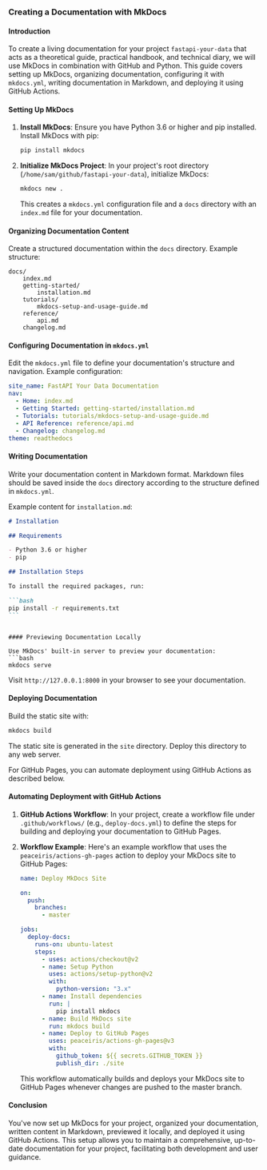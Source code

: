 ### Creating a Documentation with MkDocs

#### Introduction

To create a living documentation for your project `fastapi-your-data` that acts as a theoretical guide, practical handbook, and technical diary, we will use MkDocs in combination with GitHub and Python. This guide covers setting up MkDocs, organizing documentation, configuring it with `mkdocs.yml`, writing documentation in Markdown, and deploying it using GitHub Actions.

#### Setting Up MkDocs

1. **Install MkDocs**: Ensure you have Python 3.6 or higher and pip installed. Install MkDocs with pip:

   ```bash
   pip install mkdocs
   ```

2. **Initialize MkDocs Project**: In your project's root directory (`/home/sam/github/fastapi-your-data`), initialize MkDocs:
   ```bash
   mkdocs new .
   ```
   This creates a `mkdocs.yml` configuration file and a `docs` directory with an `index.md` file for your documentation.

#### Organizing Documentation Content

Create a structured documentation within the `docs` directory. Example structure:

```
docs/
    index.md
    getting-started/
        installation.md
    tutorials/
        mkdocs-setup-and-usage-guide.md
    reference/
        api.md
    changelog.md
```

#### Configuring Documentation in `mkdocs.yml`

Edit the `mkdocs.yml` file to define your documentation's structure and navigation. Example configuration:

```yaml
site_name: FastAPI Your Data Documentation
nav:
  - Home: index.md
  - Getting Started: getting-started/installation.md
  - Tutorials: tutorials/mkdocs-setup-and-usage-guide.md
  - API Reference: reference/api.md
  - Changelog: changelog.md
theme: readthedocs
```

#### Writing Documentation

Write your documentation content in Markdown format. Markdown files should be saved inside the `docs` directory according to the structure defined in `mkdocs.yml`.

Example content for `installation.md`:

````markdown
# Installation

## Requirements

- Python 3.6 or higher
- pip

## Installation Steps

To install the required packages, run:

```bash
pip install -r requirements.txt
```
````

````

#### Previewing Documentation Locally

Use MkDocs' built-in server to preview your documentation:
```bash
mkdocs serve
````

Visit `http://127.0.0.1:8000` in your browser to see your documentation.

#### Deploying Documentation

Build the static site with:

```bash
mkdocs build
```

The static site is generated in the `site` directory. Deploy this directory to any web server.

For GitHub Pages, you can automate deployment using GitHub Actions as described below.

#### Automating Deployment with GitHub Actions

1. **GitHub Actions Workflow**: In your project, create a workflow file under `.github/workflows/` (e.g., `deploy-docs.yml`) to define the steps for building and deploying your documentation to GitHub Pages.

2. **Workflow Example**: Here's an example workflow that uses the `peaceiris/actions-gh-pages` action to deploy your MkDocs site to GitHub Pages:

   ```yaml
   name: Deploy MkDocs Site

   on:
     push:
       branches:
         - master

   jobs:
     deploy-docs:
       runs-on: ubuntu-latest
       steps:
         - uses: actions/checkout@v2
         - name: Setup Python
           uses: actions/setup-python@v2
           with:
             python-version: "3.x"
         - name: Install dependencies
           run: |
             pip install mkdocs
         - name: Build MkDocs site
           run: mkdocs build
         - name: Deploy to GitHub Pages
           uses: peaceiris/actions-gh-pages@v3
           with:
             github_token: ${{ secrets.GITHUB_TOKEN }}
             publish_dir: ./site
   ```

   This workflow automatically builds and deploys your MkDocs site to GitHub Pages whenever changes are pushed to the master branch.

#### Conclusion

You've now set up MkDocs for your project, organized your documentation, written content in Markdown, previewed it locally, and deployed it using GitHub Actions. This setup allows you to maintain a comprehensive, up-to-date documentation for your project, facilitating both development and user guidance.
